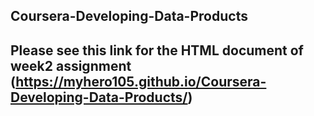 ## Coursera-Developing-Data-Products
## Please see this link for the HTML document of week2 assignment (https://myhero105.github.io/Coursera-Developing-Data-Products/)
